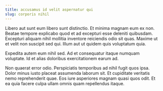 ```yaml
---
title: accusamus id velit aspernatur qui
slug: corporis nihil
---
```


Libero aut sunt eum libero sunt distinctio. Et minima magnam eum ex non. Beatae tempore explicabo quod et ad excepturi esse deleniti quibusdam. Excepturi aliquam nihil mollitia inventore reiciendis odio sit quas. Maxime ut et velit non suscipit sed qui. Illum aut ut quidem quis voluptatum quia.

Expedita autem eum nihil sed. Ad et consequatur itaque numquam voluptate. Id et alias doloribus exercitationem earum ad.

Non quaerat error odio. Perspiciatis temporibus ad nihil fugit quos ipsa. Dolor minus iusto placeat assumenda laborum sit. Et cupiditate veritatis nemo reprehenderit quae. Eos iure asperiores magnam quasi quos odit. Et ea quia facere culpa ullam omnis quam repellendus itaque.
